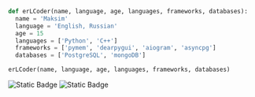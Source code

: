 ```python
def erLCoder(name, language, age, languages, frameworks, databases):
  name = 'Maksim'
  language = 'English, Russian'
  age = 15
  languages = ['Python', 'C++']
  frameworks = ['pymem', 'dearpygui', 'aiogram', 'asyncpg']
  databases = ['PostgreSQL', 'mongoDB']

erLCoder(name, language, age, languages, frameworks, databases)
```
![Static Badge](https://img.shields.io/badge/Python-3776AB?style=for-the-badge&logo=python&logoColor=%23fcc203) ![Static Badge](https://img.shields.io/badge/Python-3776AB?style=for-the-badge&logo=cplusplus&logoColor=%23ffffff)
